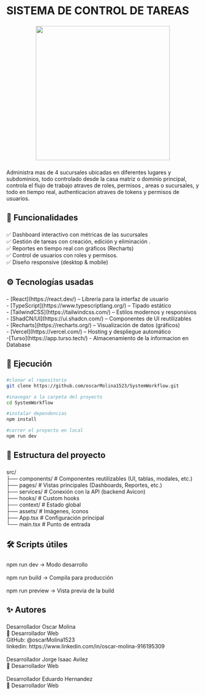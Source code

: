 <h1 align="left">SISTEMA DE CONTROL DE TAREAS</h1>

###

<div align="center">
  <img height="350" src="https://i.ibb.co/Yv52BDF/workflow.png"  />
</div>

###

<p align="left">Administra mas de 4 sucursales ubicadas en diferentes lugares y subdominios, todo controlado desde la casa matriz o dominio principal, controla el flujo de trabajo atraves de roles, permisos , areas o sucursales, y todo en tiempo real, authenticacion atraves de tokens y permisos de usuarios.</p>

###

<h2 align="left">📌 Funcionalidades</h2>

###

<p align="left">✅ Dashboard interactivo con métricas de las sucursales<br>✅ Gestión de tareas con  creación, edición y eliminación .<br>✅ Reportes en tiempo real con gráficos (Recharts)<br>✅ Control de usuarios con roles y permisos.<br>✅ Diseño responsive (desktop & mobile)</p>

###

<h2 align="left">⚙️ Tecnologías usadas</h2>

###

<p align="left">- [React](https://react.dev/) – Librería para la interfaz de usuario<br>- [TypeScript](https://www.typescriptlang.org/) – Tipado estático<br>- [TailwindCSS](https://tailwindcss.com/) – Estilos modernos y responsivos<br>- [ShadCN/UI](https://ui.shadcn.com/) – Componentes de UI reutilizables<br>- [Recharts](https://recharts.org/) – Visualización de datos (gráficos)<br>- [Vercel](https://vercel.com/) – Hosting y despliegue automático<br>-[Turso](https://app.turso.tech/) - Almacenamiento de la informacion en Database</p>

###

<h2 align="left">🚀 Ejecución</h2>

###
```bash
#clonar el repositorio
git clone https://github.com/oscarMolina1523/SystemWorkflow.git

#inavegar a la carpeta del proyecto
cd SystemWorkflow

#instalar dependencias
npm install

#correr el proyecto en local
npm run dev
```
###

<h2 align="left">📂 Estructura del proyecto</h2>

###

<p align="left">src/<br> ├── components/       # Componentes reutilizables (UI, tablas, modales, etc.)<br> ├── pages/            # Vistas principales (Dashboards, Reportes, etc.)<br> ├── services/         # Conexión con la API (backend Avicon)<br> ├── hooks/            # Custom hooks<br> ├── context/          # Estado global<br> ├── assets/           # Imágenes, íconos<br> ├── App.tsx           # Configuración principal<br> └── main.tsx          # Punto de entrada</p>

###

<h2 align="left">🛠️ Scripts útiles</h2>

###

<p align="left">npm run dev → Modo desarrollo<br><br>npm run build → Compila para producción<br><br>npm run preview → Vista previa de la build</p>

###

<h2 align="left">✨ Autores</h2>

###

<p align="left">Desarrollador Oscar Molina<br>💼 Desarrollador Web<br>GitHub: @oscarMolina1523<br>linkedin: https://www.linkedin.com/in/oscar-molina-916195309<br><br>Desarrollador Jorge Isaac Avilez<br>💼 Desarrollador Web<br><br>Desarrollador Eduardo Hernandez<br>💼 Desarrollador Web</p>

###
